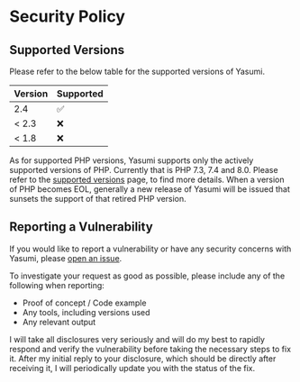 # Security Policy

## Supported Versions

Please refer to the below table for the supported versions of Yasumi.

| Version | Supported          |
| ------- | ------------------ |
| 2.4     | :white_check_mark: |
| < 2.3   | :x:                |
| < 1.8   | :x:                |

As for supported PHP versions, Yasumi supports only the actively supported versions of PHP. Currently that is PHP 7.3, 7.4 and 8.0. Please refer to the [supported versions](https://www.php.net/supported-versions.php) page,
to find more details. When a version of PHP becomes EOL, generally a new release of Yasumi will be issued that sunsets the support of that retired PHP version.

## Reporting a Vulnerability

If you would like to report a vulnerability or have any security concerns with Yasumi, please [open an issue](https://github.com/azuyalabs/yasumi/issues/new?labels=security).

To investigate your request as good as possible, please include any of the following when reporting:

- Proof of concept / Code example
- Any tools, including versions used
- Any relevant output

I will take all disclosures very seriously and will do my best to rapidly respond and verify the vulnerability before taking the necessary steps to fix it. 
After my initial reply to your disclosure, which should be directly after receiving it, I will periodically update you with the status of the fix.
